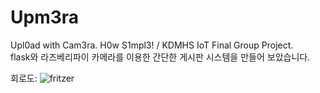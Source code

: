 # Upm3ra
Upl0ad with Cam3ra. H0w S1mpl3! / KDMHS IoT Final Group Project.<br>
flask와 라즈베리파이 카메라를 이용한 간단한 게시판 시스템을 만들어 보았습니다.

회로도:
![fritzer](https://user-images.githubusercontent.com/91731576/144418967-a485f681-eac8-4371-8502-d6ef564fa295.png)
